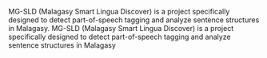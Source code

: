 MG-SLD (Malagasy Smart Lingua Discover) is a project specifically designed to detect part-of-speech tagging and analyze sentence structures in Malagasy.
MG-SLD (Malagasy Smart Lingua Discover) is a project specifically designed to detect part-of-speech tagging and analyze sentence structures in Malagasy
